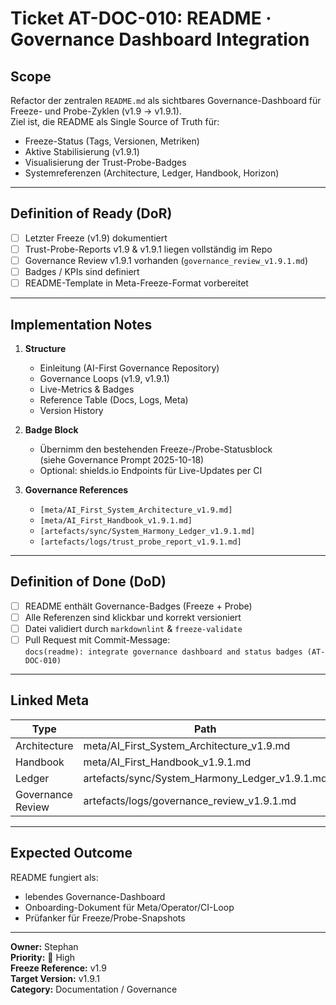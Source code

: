 # Ticket AT-DOC-010: README · Governance Dashboard Integration

## Scope
Refactor der zentralen `README.md` als sichtbares Governance-Dashboard für Freeze- und Probe-Zyklen (v1.9 → v1.9.1).  
Ziel ist, die README als Single Source of Truth für:
- Freeze-Status (Tags, Versionen, Metriken)
- Aktive Stabilisierung (v1.9.1)
- Visualisierung der Trust-Probe-Badges
- Systemreferenzen (Architecture, Ledger, Handbook, Horizon)

---

## Definition of Ready (DoR)
- [ ] Letzter Freeze (v1.9) dokumentiert  
- [ ] Trust-Probe-Reports v1.9 & v1.9.1 liegen vollständig im Repo  
- [ ] Governance Review v1.9.1 vorhanden (`governance_review_v1.9.1.md`)  
- [ ] Badges / KPIs sind definiert  
- [ ] README-Template in Meta-Freeze-Format vorbereitet  

---

## Implementation Notes
1. **Structure**
   - Einleitung (AI-First Governance Repository)
   - Governance Loops (v1.9, v1.9.1)
   - Live-Metrics & Badges
   - Reference Table (Docs, Logs, Meta)
   - Version History

2. **Badge Block**
   - Übernimm den bestehenden Freeze-/Probe-Statusblock  
     (siehe Governance Prompt 2025-10-18)
   - Optional: shields.io Endpoints für Live-Updates per CI

3. **Governance References**
   - `[meta/AI_First_System_Architecture_v1.9.md]`
   - `[meta/AI_First_Handbook_v1.9.1.md]`
   - `[artefacts/sync/System_Harmony_Ledger_v1.9.1.md]`
   - `[artefacts/logs/trust_probe_report_v1.9.1.md]`

---

## Definition of Done (DoD)
- [ ] README enthält Governance-Badges (Freeze + Probe)
- [ ] Alle Referenzen sind klickbar und korrekt versioniert
- [ ] Datei validiert durch `markdownlint` & `freeze-validate`
- [ ] Pull Request mit Commit-Message:  
  `docs(readme): integrate governance dashboard and status badges (AT-DOC-010)`

---

## Linked Meta
| Type | Path | Version |
|------|------|----------|
| Architecture | meta/AI_First_System_Architecture_v1.9.md | v1.9 |
| Handbook | meta/AI_First_Handbook_v1.9.1.md | v1.9.1 |
| Ledger | artefacts/sync/System_Harmony_Ledger_v1.9.1.md | v1.9.1 |
| Governance Review | artefacts/logs/governance_review_v1.9.1.md | v1.9.1 |

---

## Expected Outcome
README fungiert als:
- lebendes Governance-Dashboard  
- Onboarding-Dokument für Meta/Operator/CI-Loop  
- Prüfanker für Freeze/Probe-Snapshots  

---

**Owner:** Stephan  
**Priority:** 🔺 High  
**Freeze Reference:** v1.9  
**Target Version:** v1.9.1  
**Category:** Documentation / Governance
